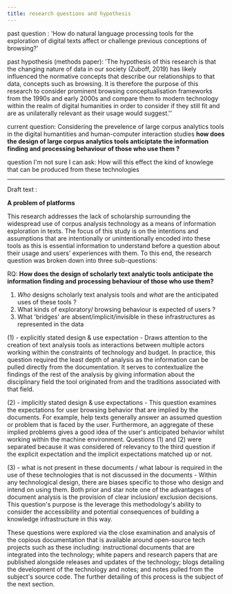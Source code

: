 ```yaml
---
title: research questions and hypothesis
---
```


past question :  'How do natural language processing tools for the exploration of digital texts affect or challenge previous conceptions of browsing?'

past hypothesis (methods paper):  'The hypothesis of this research is that the changing nature of data in our society (Zuboff, 2019) has likely influenced the normative concepts that describe our relationships to that data, concepts such as browsing. It is therefore the purpose of this research to consider prominent browsing conceptualisation frameworks from the 1990s and early 2000s and compare them to modern technology within the realm of digital humanities in order to consider if they still fit and are as unilaterally relevant as their usage would suggest.''

current question: 
Considering the prevelence of large corpus analytics tools in the digital humantities and human-computer interaction studies **how does the design of large corpus analytics tools anticiptate the information finding and processing behaviour of those who use them ?** 

question I'm not sure I can ask: 
How will this effect the kind of knowlege that can be produced from these technologies 

---

Draft text :

**A problem of platforms**

This research addresses the lack of scholarship surrounding the widespread use of corpus analysis technology as a means of information exploration in texts. The focus of this study is on the intentions and assumptions that are intentionally or unintentionally encoded into these tools as this is essential information to understand before a question about their usage and users' experiences with them. To this end, the research question was broken down into three sub-questions:

RQ: **How does the design of scholarly text analytic tools anticipate the information finding and processing behaviour of those who use them?**

1.  _Who_ designs scholarly text analysis tools and _what_ are the anticipated uses of these tools ?
2.  What kinds of exploratory/ browsing behaviour is expected of users ?
3.  What 'bridges' are absent/implicit/invisible in these infrastructures as represented in the data

(1) - explicitly stated design & use expectation - Draws attention to the creation of text analysis tools as interactions between multiple actors working within the constraints of technology and budget. In practice, this question required the least depth of analysis as the information can be pulled directly from the documentation. It serves to contextualize the findings of the rest of the analysis by giving information about the disciplinary field the tool originated from and the traditions associated with that field.

(2) - implicitly stated design & use expectations - This question examines the expectations for user browsing behavior that are implied by the documents. For example, help texts generally answer an assumed question or problem that is faced by the user. Furthermore, an aggregate of these implied problems gives a good idea of the user's anticipated behavior whilst working within the machine environment. Questions (1) and (2) were separated because it was considered of relevancy to the third question if the explicit expectation and the implicit expectations matched up or not.

(3) - what is not present in these documents / what labour is required in the use of these technologies that is not discussed in the documents - Within any technological design, there are biases specific to those who design and intend on using them. Both prior and star note one of the advantages of document analysis is the provision of clear inclusion/ exclusion decisions. This question's purpose is the leverage this methodology's ability to consider the accessibility and potential consequences of building a knowledge infrastructure in this way.

These questions were explored via the close examination and analysis of the copious documentation that is available around open-source tech projects such as these including: instructional documents that are integrated into the technology; white papers and research papers that are published alongside releases and updates of the technology; blogs detailing the development of the technology and notes; and notes pulled from the subject's source code. The further detailing of this process is the subject of the next section.

